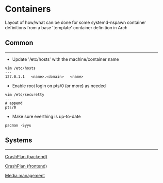 Containers
==========

Layout of how/what can be done for some systemd-nspawn container definitions from a base 'template' container definition in Arch

## Common
---
* Update '/etc/hosts' with the machine/container name
```
vim /etc/hosts
---
127.0.1.1   <name>.<domain>   <name>
```

* Enable root login on pts/0 (or more) as needed
```
vim /etc/securetty
---
# append
pts/0
```

* Make sure everthing is up-to-date
```
pacman -Syyu
```

## Systems
---
[CrashPlan (backend)](crashplan-backend.md)

[CrashPlan (frontend)](crashplan-frontend.md)

[Media management](media.md)
